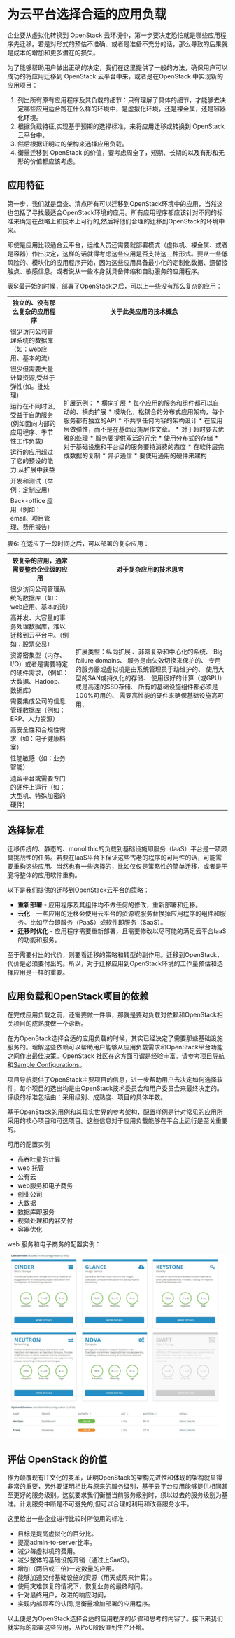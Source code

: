 # 为云平台选择合适的应用负载

企业要从虚拟化转换到 OpenStack 云环境中，第一步要决定恐怕就是哪些应用程序先迁移。若是对形式的预估不准确、或者是准备不充分的话，那么导致的后果就是成本的增加和更多潜在的损失。

为了能够帮助用户做出正确的决定，我们在这里提供了一般的方法，确保用户可以成功的将应用迁移到 OpenStack 云平台中来，或者是在OpenStack 中实现新的应用项目：

1. 列出所有原有应用程序及其负载的细节：只有理解了具体的细节，才能够去决定哪些应用适合跑在什么样的环境中，是虚拟化环境，还是裸金属，还是容器化环境。
2. 根据负载特征,实现基于预期的选择标准，来将应用迁移或转换到 OpenStack 云平台中。
3. 然后根据证明过的架构来选择应用负载。
4. 衡量迁移到 OpenStack 的价值，要考虑周全了，短期、长期的以及有形和无形的价值都应该考虑。

## 应用特征

第一步，我们就是盘查、清点所有可以迁移到OpenStack环境中的应用，当然这也包括了寻找最适合OpenStack环境的应用。所有应用程序都应该针对不同的标准来确定在战略上和技术上可行的,然后将他们合理的迁移到OpenStack的环境中来。

即使是应用比较适合云平台，运维人员还需要就部署模式（虚拟机、裸金属、或者是容器）作出决定，这样的话就得考虑这些应用是否支持这三种形式。要从一些低风险的、模块化的应用程序开始，因为这些应用具备最小化的定制化数据、遗留接触点、敏感信息。或者说从一些本身就具备伸缩和自助服务的应用程序。

表5:最开始的时候，部署了OpenStack之后，可以上一些没有那么复杂的应用：

<dl>
<table style="width:100%">
  <tr>
    <th>独立的、没有那么复杂的应用程序</th>
    <th>关于此类应用的技术概念</th>
  </tr>
  <tr>
    <td>很少访问公司管理系统的数据库（如：web应用、基本的流）</td>
    <td rowspan="6">扩展范例：
      * 横向扩展
      * 每个应用的服务和组件都可以自动的、横向扩展
      *  模块化，松耦合的分布式应用架构，每个服务都有独立的API
      *  不共享任何内容的架构设计
      *  在应用层做弹性，而不是在基础设施层作文章。
      *  对于超时要去优雅的处理
      *  服务要提供双活的冗余
      *  使用分布式的存储
      *  对于基础设施和平台级的服务要持消费的态度
      *  在软件层完成数据的复制
      *  异步通信
      *  要使用通用的硬件来建构</td>
  </tr>
  <tr>
    <td>很少但需要大量计算资源,受益于弹性(如。批处理)</td>
  </tr>
  <tr>
    <td>运行在不同时区,受益于自助服务(例如面向内部的应用程序、季节性工作负载)</td>
  </tr>
  <tr>
    <td>运行的应用超过了它的预设的能力;从扩展中获益</td>
  </tr>
  <tr>
    <td>开发和测试（举例：定制应用）</td>
  </tr>
  <tr>
    <td>Back-office 应用（例如：email、项目管理、费用报告）</td>
  </tr>
</table>
</dl>

表6: 在适应了一段时间之后，可以部署的复杂应用：

<dl>
<table style="width:100%">
  <tr>
    <th>较复杂的应用，通常需要整合企业级的应用</th>
    <th>对于复杂应用的技术思考</th>
  </tr>
  <tr>
    <td>很少访问公司管理系统的数据库（如：web应用、基本的流）</td>
    <td rowspan="6">
    扩展类型：纵向扩展
、非常复杂和中心化的系统、
Big failure domains、
服务是由失效切换来保护的、
专用的服务器或虚拟机是由系统管理员手动维护的、
使用大型的SAN或持久化的存储、
使用很好的计算（或GPU）或是高速的SSD存储、
所有的基础设施组件都必须是100%可用的、
需要高性能的硬件来确保基础设施高可用、
</td>
  </tr>
  <tr>
    <td>高并发、大容量的事务处理数据库，难以迁移到云平台中。（例如：股票交易）</td>
  </tr>
  <tr>
    <td>资源密集型（内存、I/O）或者是需要特定的硬件需求，（例如：大数据、Hadoop、数据库）</td>
  </tr>
  <tr>
    <td>需要集成公司的信息管理数据库（例如：ERP、人力资源）</td>
  </tr>
  <tr>
    <td>高安全性和合规性需求（如：电子健康档案）</td>
  </tr>
  <tr>
    <td>性能敏感（如：业务智能）</td>
  </tr>
  <tr>
    <td>遗留平台或需要专门的硬件上运行（如：大型机、特殊加密的硬件)</td>
  </tr>
</table>
</dl>

## 选择标准

迁移传统的、静态的、monolithic的负载到基础设施即服务（IaaS）平台是一项颇具挑战性的任务。若要在IaaS平台下保证这些古老的程序的可用性的话，可能需要重构这些应用。当然也有一些选择的，比如仅仅是策略性的简单迁移，或者是干脆将整体的应用软件重构。

以下是我们提供的迁移到OpenStack云平台的策略：

* **重新部署** - 应用程序及其组件均不做任何的修改，重新部署和迁移。
* **云化** - 一些应用的迁移会使用云平台的资源或服务替换掉应用程序的组件和服务。比如平台即服务（PaaS）或软件即服务（SaaS）。
* **迁移时优化** - 应用程序需要重新部署，且需要修改以尽可能的满足云平台IaaS的功能和服务。

至于需要付出的代价，则要看迁移的策略和转型的副作用。迁移到OpenStack，代价是必须要付出的。所以，对于迁移应用到OpenStack环境的工作量预估和选择应用是一样的重要。

## 应用负载和OpenStack项目的依赖

在完成应用负载之前，还需要做一件事，那就是要对负载对依赖和OpenStack相关项目的成熟度做一个诊断。

在为OpenStack选择合适的应用负载的时候，其实已经决定了需要那些基础设施服务的。理解这些依赖可以帮助用户能够从应用负载需求和OpenStack平台功能之间作出最佳决策。OpenStack 社区在这方面可谓是经验丰富。请参考[项目导航](http://www.openstack.org/software/project-navigator)和[Sample Configurations](http://www.openstack.org/software/simple-configs)。

项目导航提供了OpenStack主要项目的信息，进一步帮助用户去决定如何选择软件，每个项目的选出均是由OpenStack技术委员会和用户委员会来最终决定的。评级的标准包括由：采用级别、成熟度、项目的具体年数。

基于OpenStack的用例和其现实世界的参考架构，配置样例是针对常见的应用所采用的核心项目和可选项目。这些信息对于应用负载能够在平台上运行是至关重要的。

可用的配置实例

* 高吞吐量的计算
* web 托管
* 公有云
* web服务和电子商务
* 创业公司
* 大数据
* 数据库即服务
* 视频处理和内容交付
* 容器优化

web 服务和电子商务的配置实例：

![](https://raw.githubusercontent.com/lijiangsheng1/work_for_umcloud/master/media/OpenStack_Core_project.png)

## 评估 OpenStack 的价值
作为颠覆现有IT文化的变革，证明OpenStack的架构先进性和体现的架构就显得非常的重要，另外要证明相比与原来的服务级别，基于云平台应用能够提供相同甚至更好的服务级别。这就要求我们衡量当前服务级别时，须以过去的服务级别为基准。计划服务中断是不可避免的,但可以合理的利用和改善服务水平。

这里给出一些企业进行比较时所使用的标准：

* 目标是提高虚拟化的百分比。
* 提高admin-to-server比率。
* 减少每虚拟机的费用。
* 减少整体的基础设施开销（通过上SaaS）。
* 增加（两倍或三倍)一定数量的应用。
* 能够加速交付基础设施的资源（用天或周来计算）。
* 使用灾难恢复的情况下，恢复业务的最终时间。
* 针对最终用户，改进的响应时间，
* 实现内部顾客的认同,是衡量增加部署的应用程序。

以上便是为OpenStack选择合适的应用程序的步骤和思考的内容了。接下来我们就实际的部署这些应用，从PoC阶段直到生产环境。
